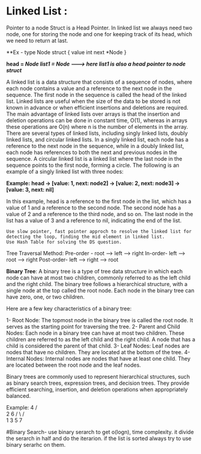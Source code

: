 # Linked List :
Pointer to a node Struct is a Head Pointer.
In linked list we always need two node, one for storing the node and one for keeping track of its head, which we need to return at last.

**Ex - 
type Node struct {
    value int
    next  *Node
}

**head = *Node
list1 = *Node  ---> here list1 is also a head pointer to node struct****

  A linked list is a data structure that consists of a sequence of nodes, where each node contains a value and a reference to the next node in the sequence. The first node in the sequence is called the head of the linked list.
Linked lists are useful when the size of the data to be stored is not known in advance or when efficient insertions and deletions are required. The main advantage of linked lists over arrays is that the insertion and deletion operations can be done in constant time, O(1), whereas in arrays these operations are O(n) where n is the number of elements in the array.
There are several types of linked lists, including singly linked lists, doubly linked lists, and circular linked lists. In a singly linked list, each node has a reference to the next node in the sequence, while in a doubly linked list, each node has references to both the next and previous nodes in the sequence. A circular linked list is a linked list where the last node in the sequence points to the first node, forming a circle.
The following is an example of a singly linked list with three nodes:

**Example:**
**head -> [value: 1, next: node2] -> [value: 2, next: node3] -> [value: 3, next: nil]**

In this example, head is a reference to the first node in the list, which has a value of 1 and a reference to the second node. The second node has a value of 2 and a reference to the third node, and so on. The last node in the list has a value of 3 and a reference to nil, indicating the end of the list.

    Use slow pointer, fast pointer approch to resolve the linked list for detecting the loop, finding the mid element in linked list.
    Use Hash Table for solving the DS question.
    
Tree Traversal Method:
Pre-order - root --> left --> right
In-order- left --> root --> right
Post-order- left --> right --> root

**Binary Tree**:
A binary tree is a type of tree data structure in which each node can have at most two children, commonly referred to as the left child and the right child. The binary tree follows a hierarchical structure, with a single node at the top called the root node. Each node in the binary tree can have zero, one, or two children.

Here are a few key characteristics of a binary tree:

1- Root Node: The topmost node in the binary tree is called the root node. It serves as the starting point for traversing the tree.
2- Parent and Child Nodes: Each node in a binary tree can have at most two children. These children are referred to as the left child and the right child. A node that has a child is considered the parent of that child.
3- Leaf Nodes: Leaf nodes are nodes that have no children. They are located at the bottom of the tree.
4- Internal Nodes: Internal nodes are nodes that have at least one child. They are located between the root node and the leaf nodes.

Binary trees are commonly used to represent hierarchical structures, such as binary search trees, expression trees, and decision trees. They provide efficient searching, insertion, and deletion operations when appropriately balanced.

Example: 
       4
     /   \
    2     6
   / \   / \
  1   3 5   7

#Binary Search- use binary serarch to get o(logn), time complexity. it divide the serarch in half and do the iterarion.
if the list is sorted always try to use binary serarhc on them.




